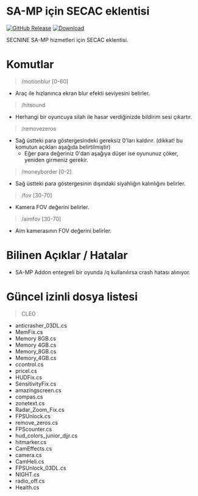 # SA-MP için SECAC eklentisi

[![GitHub Release](https://img.shields.io/github/release/sec9/SECAC-SAMP.svg)](https://github.com/sec9/SECAC-SAMP/releases/latest) [![Download](https://img.shields.io/github/downloads/sec9/SECAC-SAMP/total.svg?r2)](https://github.com/sec9/SECAC-SAMP/releases/latest)

SECNINE SA-MP hizmetleri için SECAC eklentisi.

# Komutlar
> /motionblur [0-60]
- Araç ile hızlanınca ekran blur efekti seviyesini belirler.
> /hitsound
- Herhangi bir oyuncuya silah ile hasar verdiğinizde bildirim sesi çıkartır.
> /removezeros
- Sağ üstteki para göstergesindeki gereksiz 0'ları kaldırır. (dikkat! bu komutun açıkları aşağıda belirtilmiştir)
  - Eğer para değeriniz 0'dan aşağıya düşer ise oyununuz çöker, yeniden girmeniz gerekir.
> /moneyborder [0-2]
- Sağ üstteki para göstergesinin dışındaki siyahlığın kalınlığını belirler.
> /fov [30-70]
- Kamera FOV değerini belirler.
> /aimfov [30-70]
- Aim kamerasının FOV değerini belirler.

# Bilinen Açıklar / Hatalar
- SA-MP Addon entegreli bir oyunda /q kullanılırsa crash hatası alınıyor.

# Güncel izinli dosya listesi

> CLEO
- anticrasher_03DL.cs
- MemFix.cs
- Memory 8GB.cs
- Memory 4GB.cs
- Memory_8GB.cs
- Memory_4GB.cs
- ccontrol.cs
- pricel.cs
- HUDFix.cs
- SensitivityFix.cs
- amazingscreen.cs
- compas.cs
- zonetext.cs
- Radar_Zoom_Fix.cs
- FPSUnlock.cs
- remove_zeros.cs
- FPScounter.cs
- hud_colors_junior_djjr.cs
- hitmarker.cs
- CamEffects.cs
- camera.cs
- CamHeli.cs
- FPSUnlock_03DL.cs
- NIGHT.cs
- radio_off.cs
- Health.cs
